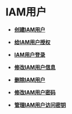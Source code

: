 # IAM用户<a name="iam_01_06"></a>

-   **[创建IAM用户](创建IAM用户.md)**  

-   **[给IAM用户授权](给IAM用户授权.md)**  

-   **[IAM用户登录](IAM用户登录.md)**  

-   **[修改IAM用户信息](修改IAM用户信息.md)**  

-   **[删除IAM用户](删除IAM用户.md)**  

-   **[修改IAM用户密码](修改IAM用户密码.md)**  

-   **[管理IAM用户访问密钥](管理IAM用户访问密钥.md)**  


